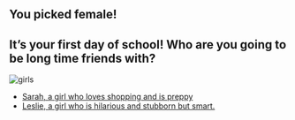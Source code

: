 ## You picked female!
It’s your first day of school! Who are you going to be long time friends with?
---
![girls](kk.jpg)
* [Sarah, a girl who loves shopping and is preppy](Sarah.md)
* [Leslie, a girl who is hilarious and stubborn but smart.](Leslie.md)
